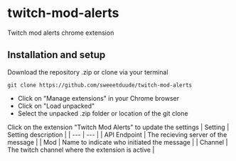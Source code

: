 # twitch-mod-alerts
Twitch mod alerts chrome extension 

## Installation and setup

Download the repository .zip or clone via your terminal
```
git clone https://github.com/sweeetduude/twitch-mod-alerts
```
* Click on "Manage extensions" in your Chrome browser
* Click on "Load unpacked"
* Select the unpacked .zip folder or location of the git clone

Click on the extension "Twitch Mod Alerts" to update the settings
| Setting      | Setting description                              |
| ---          | ---                                              |
| API Endpoint | The recieving server of the message              |
| Mod          | Name to indicate who initiated the message       |
| Channel      | The twitch channel where the extension is active |
